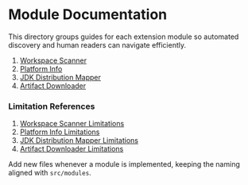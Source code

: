 # Module Documentation

This directory groups guides for each extension module so automated discovery and human readers can navigate efficiently.

1. [Workspace Scanner](./scanner-pom.md)
2. [Platform Info](./platform-info.md)
3. [JDK Distribution Mapper](../architecture/jdk-mapper.md)
4. [Artifact Downloader](./downloader.md)

### Limitation References

1. [Workspace Scanner Limitations](./scanner-pom-limitations.md)
2. [Platform Info Limitations](./platform-info-limitations.md)
3. [JDK Distribution Mapper Limitations](./jdk-mapper-limitations.md)
4. [Artifact Downloader Limitations](./downloader-limitations.md)

Add new files whenever a module is implemented, keeping the naming aligned with `src/modules`.
